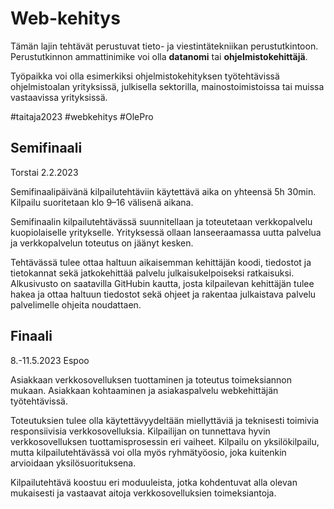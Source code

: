 # Web-kehitys

Tämän lajin tehtävät perustuvat tieto- ja viestintätekniikan perustutkintoon. Perustutkinnon ammattinimike voi olla **datanomi** tai **ohjelmistokehittäjä**.

Työpaikka voi olla esimerkiksi ohjelmistokehityksen työtehtävissä ohjelmistoalan yrityksissä, julkisella sektorilla, mainostoimistoissa tai muissa vastaavissa yrityksissä.

#taitaja2023 #webkehitys #OlePro

## Semifinaali

Torstai 2.2.2023

Semifinaalipäivänä kilpailutehtäviin käytettävä aika on yhteensä 5h 30min. Kilpailu suoritetaan klo 9–16 välisenä aikana.

Semifinaalin kilpailutehtävässä suunnitellaan ja toteutetaan verkkopalvelu kuopiolaiselle yritykselle. Yrityksessä ollaan lanseeraamassa uutta palvelua ja verkkopalvelun toteutus on jäänyt kesken.

Tehtävässä tulee ottaa haltuun aikaisemman kehittäjän koodi, tiedostot ja tietokannat sekä jatkokehittää palvelu julkaisukelpoiseksi ratkaisuksi. Alkusivusto on saatavilla GitHubin kautta, josta kilpailevan kehittäjän tulee hakea ja ottaa haltuun tiedostot sekä ohjeet ja rakentaa julkaistava palvelu palvelimelle ohjeita noudattaen.

## Finaali

8.-11.5.2023 Espoo

Asiakkaan verkkosovelluksen tuottaminen ja toteutus toimeksiannon mukaan. Asiakkaan kohtaaminen ja asiakaspalvelu webkehittäjän työtehtävissä.

Toteutuksien tulee olla käytettävyydeltään miellyttäviä ja teknisesti toimivia responsiivisia verkkosovelluksia. Kilpailijan on tunnettava hyvin verkkosovelluksen tuottamisprosessin eri vaiheet. Kilpailu on yksilökilpailu, mutta kilpailutehtävässä voi olla myös ryhmätyöosio, joka kuitenkin arvioidaan yksilösuorituksena.

Kilpailutehtävä koostuu eri moduuleista, jotka kohdentuvat alla olevan mukaisesti ja vastaavat aitoja verkkosovelluksien toimeksiantoja.

